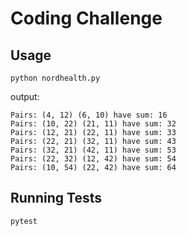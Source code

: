 # Coding Challenge

## Usage
`python nordhealth.py`

output: 
```
Pairs: (4, 12) (6, 10) have sum: 16
Pairs: (10, 22) (21, 11) have sum: 32
Pairs: (12, 21) (22, 11) have sum: 33
Pairs: (22, 21) (32, 11) have sum: 43
Pairs: (32, 21) (42, 11) have sum: 53
Pairs: (22, 32) (12, 42) have sum: 54
Pairs: (10, 54) (22, 42) have sum: 64
```

## Running Tests
`pytest`

